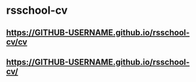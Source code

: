 # rsschool-cv

## https://GITHUB-USERNAME.github.io/rsschool-cv/cv
## https://GITHUB-USERNAME.github.io/rsschool-cv/

